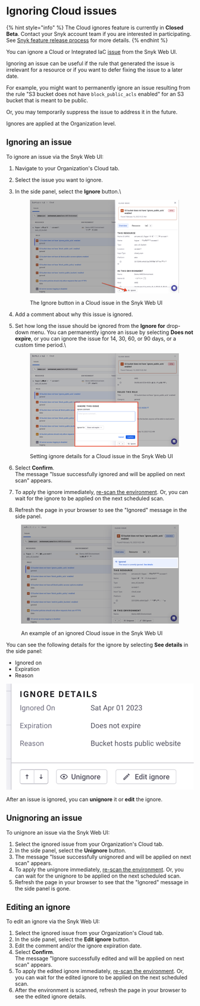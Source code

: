 # Ignoring Cloud issues

{% hint style="info" %}
The Cloud ignores feature is currently in **Closed Beta**. Contact your Snyk account team if you are interested in participating. See [Snyk feature release process](../../../more-info/snyk-feature-release-process.md) for more details.
{% endhint %}

You can ignore a Cloud or Integrated IaC [issue](./) from the Snyk Web UI.

Ignoring an issue can be useful if the rule that generated the issue is irrelevant for a resource or if you want to defer fixing the issue to a later date.

For example, you might want to permanently ignore an issue resulting from the rule "S3 bucket does not have `block_public_acls` enabled" for an S3 bucket that is meant to be public.

Or, you may temporarily suppress the issue to address it in the future.

Ignores are applied at the Organization level.

## Ignoring an issue <a href="#docs-internal-guid-328370e3-7fff-a6c7-193a-31d26381f4e0" id="docs-internal-guid-328370e3-7fff-a6c7-193a-31d26381f4e0"></a>

To ignore an issue via the Snyk Web UI:

1. Navigate to your Organization's Cloud tab.
2. Select the issue you want to ignore.
3.  In the side panel, select the **Ignore** button.\


    <figure><img src="../../../.gitbook/assets/snyk-cloud-ignore-button.png" alt="The Ignore button in a Cloud issue in the Snyk Web UI"><figcaption><p>The Ignore button in a Cloud issue in the Snyk Web UI</p></figcaption></figure>
4. Add a comment about why this issue is ignored.
5.  Set how long the issue should be ignored from the **Ignore for** drop-down menu. You can permanently ignore an issue by selecting **Does not expire**, or you can ignore the issue for 14, 30, 60, or 90 days, or a custom time period.\


    <figure><img src="../../../.gitbook/assets/snyk-cloud-ignore-settings.png" alt="Setting ignore details for a Cloud issue in the Snyk Web UI"><figcaption><p>Setting ignore details for a Cloud issue in the Snyk Web UI</p></figcaption></figure>
6. Select **Confirm**.\
   The message "Issue successfully ignored and will be applied on next scan" appears.
7. To apply the ignore immediately, [re-scan the environment](../scan-a-snyk-cloud-environment.md). Or, you can wait for the ignore to be applied on the next scheduled scan.
8. Refresh the page in your browser to see the "Ignored" message in the side panel.

<figure><img src="../../../.gitbook/assets/snyk-cloud-ignored-issue-example.png" alt="An example of an ignored Cloud issue in the Snyk Web UI"><figcaption><p>An example of an ignored Cloud issue in the Snyk Web UI</p></figcaption></figure>

You can see the following details for the ignore by selecting **See details** in the side panel:

* Ignored on
* Expiration
* Reason

<img src="../../../.gitbook/assets/snyk-cloud-ignore-details.png" alt="Example details of an ignored Cloud issue" data-size="original">

After an issue is ignored, you can **unignore** it or **edit** the ignore.

## Unignoring an issue

To unignore an issue via the Snyk Web UI:

1. Select the ignored issue from your Organization's Cloud tab.
2. In the side panel, select the **Unignore** button.
3. The message "Issue successfully unignored and will be applied on next scan" appears.
4. To apply the unignore immediately, [re-scan the environment](../scan-a-snyk-cloud-environment.md). Or, you can wait for the unignore to be applied on the next scheduled scan.
5. Refresh the page in your browser to see that the "Ignored" message in the side panel is gone.

## Editing an ignore

To edit an ignore via the Snyk Web UI:

1. Select the ignored issue from your Organization's Cloud tab.
2. In the side panel, select the **Edit ignore** button.
3. Edit the comment and/or the ignore expiration date.
4. Select **Confirm**.\
   The message "Ignore successfully edited and will be applied on next scan" appears.
5. To apply the edited ignore immediately, [re-scan the environment](../scan-a-snyk-cloud-environment.md). Or, you can wait for the edited ignore to be applied on the next scheduled scan.
6. After the environment is scanned, refresh the page in your browser to see the edited ignore details.
